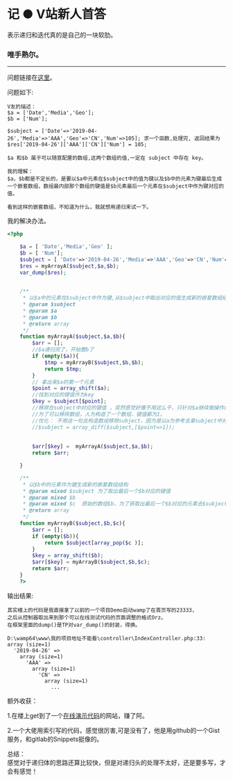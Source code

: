 # 记 ● V站新人首答

表示递归和迭代真的是自己的一块软肋。

### 唯手熟尔。

------

问题链接在[这里](https://www.v2ex.com/t/558972#reply21)。

问题如下:

```
V友的描述：
$a = ['Date','Media','Geo']; 
$b = ['Num'];

$subject = ['Date'=>'2019-04-26','Media'=>'AAA','Geo'=>'CN','Num'=>105]; 求一个函数,处理完, 返回结果为 $res['2019-04-26']['AAA']['CN']['Num'] = 105;

$a 和$b 属于可以随意配置的数组,这两个数组的值,一定在 subject 中存在 key。

我的理解：
$a，$b都是不定长的，是要以$a中元素在$subject中的值为键以及$b中的元素为键最后生成一个嵌套数组，数组最内部那个数组的键值是$b元素最后一个元素在$subject中作为键对应的值。

看到这样的嵌套数组，不知道为什么，我就想用递归来试一下。
```

我的解决办法。

```php
<?php

    $a = [ 'Date','Media','Geo' ];
    $b = [ 'Num'];
    $subject = [ 'Date'=>'2019-04-26','Media'=>'AAA','Geo'=>'CN','Num'=>105];
    $res = myArrayA($subject,$a,$b);
    var_dump($res);
    

    /**
     * 以$a中的元素在$subject中作为键,从$subject中取出对应的值生成新的嵌套数组结构
     * @param $subject
     * @param $a
     * @param $b
     * @return array
     */
    function myArrayA($subject,$a,$b){
        $arr = [];
        //$a递归完了，开始整b了
        if (empty($a)){
            $tmp = myArrayB($subject,$b,$b);
            return $tmp;
        }
        // 拿出来$a的第一个元素
        $point = array_shift($a);
        //找到对应的键值作为key
        $key = $subject[$point];
        //移除在subject中对应的键值 ，突然感觉好像不用这么干，只针对$a继续做操作好像也是可以的阿，之后还要看看。
        //为了可以移除数组，人为构造了一个数组，键值都为1。   
        //优化： 不用这一句去构造数组移除subject，因为是以a为参考去拿subject中对应的值，a的元素是在递减的，在subject中存不存在并没有影响。
        //$subject = array_diff($subject,[$point=>1]);
        
        
        $arr[$key] =  myArrayA($subject,$a,$b);
        return $arr;

    }

    /**
     * 以$b中的元素作为键生成新的嵌套数组结构
     * @param mixed $subject 为了取出最后一个$b对应的键值
     * @param mixed $b
     * @param mixed $c  原始的数组$b，为了获取出最后一个$b对应的元素去$subject中取值
     * @return array
     */
    function myArrayB($subject,$b,$c){
        $arr = [];
        if (empty($b)){
            return $subject[array_pop($c )];
        }
        $key = array_shift($b);
        $arr[$key] = myArrayB($subject,$b,$c);
        return $arr;
    }
    ?>

```

输出结果:

```
其实楼上的代码是我直接拿了以前的一个项目Demo启动wamp了在首页写的23333，
之后从控制器取出来到那个可以在线测试代码的页面调整的格式Orz。
在框架里面的dump()是TP对var_dump()的封装，得换。

D:\wamp64\www\我的项目地址不能看\controller\IndexController.php:33:
array (size=1)
  '2019-04-26' => 
    array (size=1)
      'AAA' => 
        array (size=1)
          'CN' => 
            array (size=1)
              ...
```

额外收获：

1.在楼上get到了一个[在线演示代码](https://www.dooccn.com//php7/#id/46ae6d604aee73cdd0e1c3ffce4497cf)的网站，赚了阿。

2.一个大佬用索引写的代码，感觉很厉害,可是没有了，他是用github的一个Gist服务，和gitlab的Snippets挺像的。


总结：  
感觉对于递归体的思路还算比较快，但是对递归头的处理不太好，还是要多写，才会有感觉！


